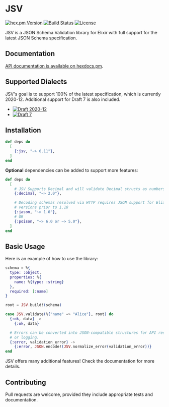 # JSV

<!-- rdmx :badges
    hexpm         : "jsv?color=4e2a8e"
    github_action : "lud/jsv/elixir.yaml?label=CI&branch=main"
    license       : jsv
    -->
[![hex.pm Version](https://img.shields.io/hexpm/v/jsv?color=4e2a8e)](https://hex.pm/packages/jsv)
[![Build Status](https://img.shields.io/github/actions/workflow/status/lud/jsv/elixir.yaml?label=CI&branch=main)](https://github.com/lud/jsv/actions/workflows/elixir.yaml?query=branch%3Amain)
[![License](https://img.shields.io/hexpm/l/jsv.svg)](https://hex.pm/packages/jsv)
<!-- rdmx /:badges -->

JSV is a JSON Schema Validation library for Elixir with full support for the latest JSON Schema specification.



## Documentation

[API documentation is available on hexdocs.pm](https://hexdocs.pm/jsv/).


## Supported Dialects


JSV's goal is to support 100% of the latest specification, which is currently 2020-12. Additional support for Draft 7 is also included.

* [![Draft 2020-12](https://img.shields.io/endpoint?url=https%3A%2F%2Fbowtie.report%2Fbadges%2Felixir-jsv%2Fcompliance%2Fdraft2020-12.json)](https://bowtie.report/#/implementations/elixir-jsv)
* [![Draft 7](https://img.shields.io/endpoint?url=https%3A%2F%2Fbowtie.report%2Fbadges%2Felixir-jsv%2Fcompliance%2Fdraft7.json)](https://bowtie.report/#/implementations/elixir-jsv)

## Installation

<!-- rdmx :app_dep vsn:$app_vsn -->
```elixir
def deps do
  [
    {:jsv, "~> 0.11"},
  ]
end
```
<!-- rdmx /:app_dep -->

**Optional** dependencies can be added to support more features:

```elixir
def deps do
  [
    # JSV Supports Decimal and will validate Decimal structs as numbers.
    {:decimal, "~> 2.0"},

    # Decoding schemas resolved via HTTP requires JSON support for Elixir
    # versions prior to 1.18
    {:jason, "~> 1.0"},
    # OR
    {:poison, "~> 6.0 or ~> 5.0"},
  ]
end
```


## Basic Usage

Here is an example of how to use the library:

```elixir
schema = %{
  type: :object,
  properties: %{
    name: %{type: :string}
  },
  required: [:name]
}

root = JSV.build!(schema)

case JSV.validate(%{"name" => "Alice"}, root) do
  {:ok, data} ->
    {:ok, data}

  # Errors can be converted into JSON-compatible structures for API responses
  # or logging.
  {:error, validation_error} ->
    {:error, JSON.encode!(JSV.normalize_error(validation_error))}
end
```

JSV offers many additional features! Check the documentation for more details.


## Contributing

Pull requests are welcome, provided they include appropriate tests and documentation.
